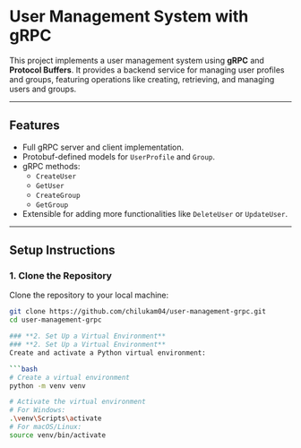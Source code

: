 # **User Management System with gRPC**

This project implements a user management system using **gRPC** and **Protocol Buffers**. It provides a backend service for managing user profiles and groups, featuring operations like creating, retrieving, and managing users and groups.

---

## **Features**

- Full gRPC server and client implementation.
- Protobuf-defined models for `UserProfile` and `Group`.
- gRPC methods:
  - `CreateUser`
  - `GetUser`
  - `CreateGroup`
  - `GetGroup`
- Extensible for adding more functionalities like `DeleteUser` or `UpdateUser`.

---

## **Setup Instructions**

### **1. Clone the Repository**
Clone the repository to your local machine:
```bash
git clone https://github.com/chilukam04/user-management-grpc.git
cd user-management-grpc

### **2. Set Up a Virtual Environment**
### **2. Set Up a Virtual Environment**
Create and activate a Python virtual environment:

```bash
# Create a virtual environment
python -m venv venv

# Activate the virtual environment
# For Windows:
.\venv\Scripts\activate
# For macOS/Linux:
source venv/bin/activate






